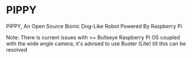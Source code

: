 # PIPPY
PIPPY, An Open Source Bionic Dog-Like Robot Powered By Raspberry Pi



Note: 
There is current issues with >= Bullseye Raspberry Pi OS coupled with the wide angle camera, it's advised to use Buster (Lite) till this can be resolved
